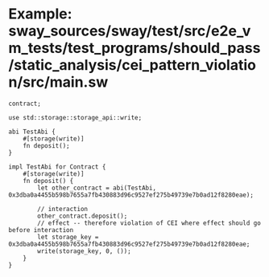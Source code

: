 # Example: sway_sources/sway/test/src/e2e_vm_tests/test_programs/should_pass/static_analysis/cei_pattern_violation/src/main.sw

```sway
contract;

use std::storage::storage_api::write;

abi TestAbi {
    #[storage(write)]
    fn deposit();
}

impl TestAbi for Contract {
    #[storage(write)]
    fn deposit() {
        let other_contract = abi(TestAbi, 0x3dba0a4455b598b7655a7fb430883d96c9527ef275b49739e7b0ad12f8280eae);

        // interaction
        other_contract.deposit();
        // effect -- therefore violation of CEI where effect should go before interaction
        let storage_key = 0x3dba0a4455b598b7655a7fb430883d96c9527ef275b49739e7b0ad12f8280eae;
        write(storage_key, 0, ());
    }
}

```
